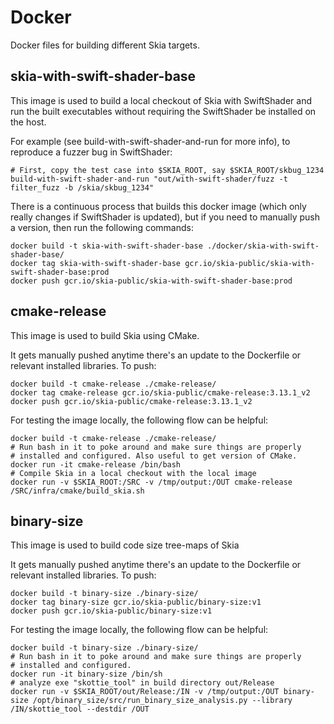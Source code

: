 # Docker

Docker files for building different Skia targets.

## skia-with-swift-shader-base

This image is used to build a local checkout of Skia with SwiftShader and run the built
executables without requiring the SwiftShader be installed on the host.

For example (see build-with-swift-shader-and-run for more info), to reproduce a
fuzzer bug in SwiftShader:

    # First, copy the test case into $SKIA_ROOT, say $SKIA_ROOT/skbug_1234
    build-with-swift-shader-and-run "out/with-swift-shader/fuzz -t filter_fuzz -b /skia/skbug_1234"

There is a continuous process that builds this docker image (which only really changes
if SwiftShader is updated), but if you need to manually push a version, then run the
following commands:

    docker build -t skia-with-swift-shader-base ./docker/skia-with-swift-shader-base/
    docker tag skia-with-swift-shader-base gcr.io/skia-public/skia-with-swift-shader-base:prod
    docker push gcr.io/skia-public/skia-with-swift-shader-base:prod

## cmake-release

This image is used to build Skia using CMake.

It gets manually pushed anytime there's an update to the Dockerfile or relevant
installed libraries. To push:

    docker build -t cmake-release ./cmake-release/
    docker tag cmake-release gcr.io/skia-public/cmake-release:3.13.1_v2
    docker push gcr.io/skia-public/cmake-release:3.13.1_v2

For testing the image locally, the following flow can be helpful:

    docker build -t cmake-release ./cmake-release/
    # Run bash in it to poke around and make sure things are properly
    # installed and configured. Also useful to get version of CMake.
    docker run -it cmake-release /bin/bash
    # Compile Skia in a local checkout with the local image
    docker run -v $SKIA_ROOT:/SRC -v /tmp/output:/OUT cmake-release /SRC/infra/cmake/build_skia.sh

## binary-size

This image is used to build code size tree-maps of Skia

It gets manually pushed anytime there's an update to the Dockerfile or relevant
installed libraries. To push:

    docker build -t binary-size ./binary-size/
    docker tag binary-size gcr.io/skia-public/binary-size:v1
    docker push gcr.io/skia-public/binary-size:v1

For testing the image locally, the following flow can be helpful:

    docker build -t binary-size ./binary-size/
    # Run bash in it to poke around and make sure things are properly
    # installed and configured.
    docker run -it binary-size /bin/sh
    # analyze exe "skottie_tool" in build directory out/Release
    docker run -v $SKIA_ROOT/out/Release:/IN -v /tmp/output:/OUT binary-size /opt/binary_size/src/run_binary_size_analysis.py --library /IN/skottie_tool --destdir /OUT
